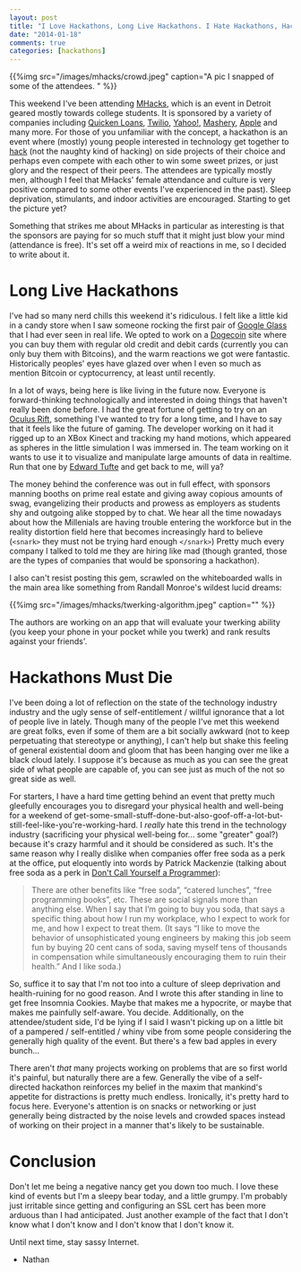 ```yaml
---
layout: post
title: "I Love Hackathons, Long Live Hackathons. I Hate Hackathons, Hackathons Must Die."
date: "2014-01-18"
comments: true
categories: [hackathons]
---
```


{{%img src="/images/mhacks/crowd.jpeg" caption="A pic I snapped of some of the attendees. " %}}

This weekend I've been attending [MHacks](http://mhacks.org/), which is an event in Detroit geared mostly towards college students.  It is sponsored by a variety of companies including [Quicken Loans](http://www.quickenloans.com), [Twilio](http://twilio.com), [Yahoo!](http://yahoo.com), [Mashery](http://mashery.com), [Apple](http://apple.com) and many more.  For those of you unfamiliar with the concept, a hackathon is an event where (mostly) young people interested in technology get together to [hack](http://stallman.org/) (not the naughty kind of hacking) on side projects of their choice and perhaps even compete with each other to win some sweet prizes, or just glory and the respect of their peers.  The attendees are typically mostly men, although I feel that MHacks' female attendance and culture is very positive compared to some other events I've experienced in the past).  Sleep deprivation, stimulants, and indoor activities are encouraged.  Starting to get the picture yet?

Something that strikes me about MHacks in particular as interesting is that the sponsors are paying for so much stuff that it might just blow your mind (attendance is free).  It's set off a weird mix of reactions in me, so I decided to write about it.

# Long Live Hackathons

I've had so many nerd chills this weekend it's ridiculous.  I felt like a little kid in a candy store when I saw someone rocking the first pair of [Google Glass](http://www.google.com/glass/start/) that I had ever seen in real life.  We opted to work on a [Dogecoin](http://dogecoin.com/) site where you can buy them with regular old credit and debit cards (currently you can only buy them with Bitcoins), and the warm reactions we got were fantastic.  Historically peoples' eyes have glazed over when I even so much as mention Bitcoin or cyptocurrency, at least until recently.

In a lot of ways, being here is like living in the future now.  Everyone is forward-thinking technologically and interested in doing things that haven't really been done before.  I had the great fortune of getting to try on an [Oculus Rift](http://www.oculusvr.com/), something I've wanted to try for a long time, and I have to say that it feels like the future of gaming.  The developer working on it had it rigged up to an XBox Kinect and tracking my hand motions, which appeared as spheres in the little simulation I was immersed in.  The team working on it wants to use it to visualize and manipulate large amounts of data in realtime.  Run that one by [Edward Tufte](http://www.edwardtufte.com/tufte/) and get back to me, will ya?

The money behind the conference was out in full effect, with sponsors manning booths on prime real estate and giving away copious amounts of swag, evangelizing their products and prowess as employers as students shy and outgoing alike stopped by to chat.  We hear all the time nowadays about how the Millenials are having trouble entering the workforce but in the reality distortion field here that becomes increasingly hard to believe (`<snark>` they must not be trying hard enough `</snark>`) Pretty much every company I talked to told me they are hiring like mad (though granted, those are the types of companies that would be sponsoring a hackathon).

I also can't resist posting this gem, scrawled on the whiteboarded walls in the main area like something from Randall Monroe's wildest lucid dreams:

{{%img src="/images/mhacks/twerking-algorithm.jpeg" caption="" %}}

The authors are working on an app that will evaluate your twerking ability (you keep your phone in your pocket while you twerk) and rank results against your friends'.

# Hackathons Must Die

I've been doing a lot of reflection on the state of the technology industry industry and the ugly sense of self-entitlement / willful ignorance that a lot of people live in lately.  Though many of the people I've met this weekend are great folks, even if some of them are a bit socially awkward (not to keep perpetuating that stereotype or anything), I can't help but shake this feeling of general existential doom and gloom that has been hanging over me like a black cloud lately.  I suppose it's because as much as you can see the great side of what people are capable of, you can see just as much of the not so great side as well.

For starters, I have a hard time getting behind an event that pretty much gleefully encourages you to disregard your physical health and well-being for a weekend of get-some-small-stuff-done-but-also-goof-off-a-lot-but-still-feel-like-you're-working-hard.  I *really* hate this trend in the technology industry (sacrificing your physical well-being for... some "greater" goal?) because it's crazy harmful and it should be considered as such.  It's the same reason why I really dislike when companies offer free soda as a perk at the office, put eloquently into words by Patrick Mackenzie (talking about free soda as a perk in [Don't Call Yourself a Programmer](http://www.kalzumeus.com/2011/10/28/dont-call-yourself-a-programmer/)):

> There are other benefits like “free soda”, “catered lunches”, “free programming books”, etc.  These are social signals more than anything else.  When I say that I’m going to buy you soda, that says a specific thing about how I run my workplace, who I expect to work for me, and how I expect to treat them.  (It says “I like to move the behavior of unsophisticated young engineers by making this job seem fun by buying 20 cent cans of soda, saving myself tens of thousands in compensation while simultaneously encouraging them to ruin their health.”  And I like soda.)

So, suffice it to say that I'm not too into a culture of sleep deprivation and health-ruining for no good reason.  And I wrote this after standing in line to get free Insomnia Cookies.  Maybe that makes me a hypocrite, or maybe that makes me painfully self-aware. You decide.  Additionally, on the attendee/student side, I'd be lying if I said I wasn't picking up on a little bit of a pampered / self-entitled / whiny vibe from some people considering the generally high quality of the event. But there's a few bad apples in every bunch...

There aren't *that* many projects working on problems that are so first world it's painful, but naturally there are a few.  Generally the vibe of a self-directed hackathon reinforces my belief in the maxim that mankind's appetite for distractions is pretty much endless.  Ironically, it's pretty hard to focus here.  Everyone's attention is on snacks or networking or just generally being distracted by the noise levels and crowded spaces instead of working on their project in a manner that's likely to be sustainable.  

# Conclusion

Don't let me being a negative nancy get you down too much.  I love these kind of events but I'm a sleepy bear today, and a little grumpy.  I'm probably just irritable since getting and configuring an SSL cert has been more arduous than I had anticipated.  Just another example of the fact that I don't know what I don't know and I don't know that I don't know it.

Until next time, stay sassy Internet.

- Nathan
